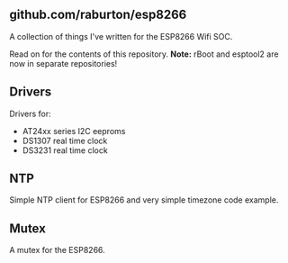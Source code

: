 github.com/raburton/esp8266
-

A collection of things I've written for the ESP8266 Wifi SOC.

Read on for the contents of this repository.
**Note:** rBoot and esptool2 are now in separate repositories!

Drivers
-
Drivers for:
* AT24xx series I2C eeproms
* DS1307 real time clock
* DS3231 real time clock

NTP
-
Simple NTP client for ESP8266 and very simple timezone code example.

Mutex
-
A mutex for the ESP8266.
